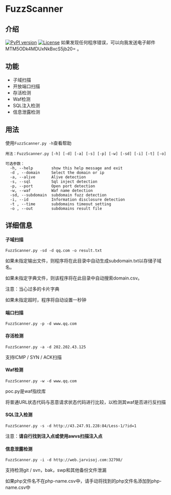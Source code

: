 # FuzzScanner

##  介绍
[![PyPI version](https://img.shields.io/badge/python-3-blue.svg)](https://www.python.org/)  [![License](https://img.shields.io/badge/license-GPLv2-red.svg)](https://raw.githubusercontent.com/sqlmapproject/sqlmap/master/LICENSE) 
 如果发现任何程序错误，可以向我发送电子邮件 MTM5ODk4MDUxNkBxcS5jb20=  。

## 功能

- 子域扫描
- 开放端口扫描
- 存活检测
- Waf检测
- SQL注入检测
- 信息泄露检测

## 用法

使用`FuzzScanner.py -h`查看帮助

```
用法：FuzzScanner.py [-h] [-d] [-a] [-s] [-p] [-w] [-sd] [-i] [-t] [-o]

可选参数：
  -h, --help        show this help message and exit
  -d , --domain     Select the domain or ip
  -a, --alive       Alive detection
  -s, --sql         Sql inject detection
  -p, --port        Open port detection
  -w, --waf         Waf name detection
  -sd, --subdomain  subdomain fuzz detection
  -i, --id          Information disclosure detection
  -t , --time       subdomains timeout setting
  -o , --out        subdomains result file
```

## 详细信息

#### 子域扫描

```
FuzzScanner.py -sd -d qq.com -o result.txt
```

如果未指定输出文件，则程序将在此目录中自动生成subdomain.txt以存储子域名。

如果未指定字典文件，则该程序将在此目录中自动搜索domain.csv。

注意：当心过多的卡片字典

如果未指定超时，程序将自动设置一秒钟

#### 端口扫描

```
FuzzScanner.py -p -d www.qq.com
```

#### 存活检测

```
FuzzScanner.py -a -d 202.202.43.125
```

支持ICMP / SYN / ACK扫描

#### Waf检测

```
FuzzScanner.py -w -d www.qq.com
```

poc.py是waf指纹库

将普通URL状态代码与恶意请求状态代码进行比较，以检测其waf是否进行反扫描

#### SQL注入检测

```
FuzzScanner.py -s -d http://43.247.91.228:84/Less-1/?id=1
```

注意：**请自行找到注入点或使用awvs扫描注入点**

#### 信息泄露检测

```
FuzzScanner.py -i -d http://web.jarvisoj.com:32798/
```

支持检测git / svn，bak，swp和其他备份文件泄漏

如果php文件名不在php-name.csv中，请手动将找到的php文件名添加到php-name.csv中